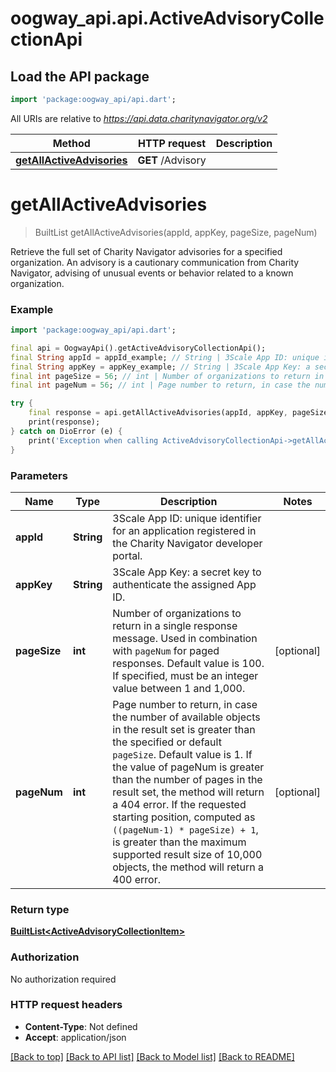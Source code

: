 # oogway_api.api.ActiveAdvisoryCollectionApi

## Load the API package
```dart
import 'package:oogway_api/api.dart';
```

All URIs are relative to *https://api.data.charitynavigator.org/v2*

Method | HTTP request | Description
------------- | ------------- | -------------
[**getAllActiveAdvisories**](ActiveAdvisoryCollectionApi.md#getallactiveadvisories) | **GET** /Advisory | 


# **getAllActiveAdvisories**
> BuiltList<ActiveAdvisoryCollectionItem> getAllActiveAdvisories(appId, appKey, pageSize, pageNum)



Retrieve the full set of Charity Navigator advisories for a specified organization. An advisory is a cautionary communication from Charity Navigator, advising of unusual events or behavior related to a known organization.

### Example
```dart
import 'package:oogway_api/api.dart';

final api = OogwayApi().getActiveAdvisoryCollectionApi();
final String appId = appId_example; // String | 3Scale App ID: unique identifier for an application registered in the Charity Navigator  developer portal.
final String appKey = appKey_example; // String | 3Scale App Key: a secret key to authenticate the assigned App ID.
final int pageSize = 56; // int | Number of organizations to return in a single response message. Used in combination with `pageNum` for paged responses. Default value is 100.  If specified, must be an integer value between 1 and 1,000.
final int pageNum = 56; // int | Page number to return, in case the number of available objects in the result set is greater than the specified or default `pageSize`. Default value is 1. If the value of pageNum is greater than the number of pages in the result set, the method will return a 404 error. If the requested starting position, computed as `((pageNum-1) * pageSize) + 1`, is greater than the maximum supported result size of 10,000 objects, the method will return a 400 error.

try {
    final response = api.getAllActiveAdvisories(appId, appKey, pageSize, pageNum);
    print(response);
} catch on DioError (e) {
    print('Exception when calling ActiveAdvisoryCollectionApi->getAllActiveAdvisories: $e\n');
}
```

### Parameters

Name | Type | Description  | Notes
------------- | ------------- | ------------- | -------------
 **appId** | **String**| 3Scale App ID: unique identifier for an application registered in the Charity Navigator  developer portal. | 
 **appKey** | **String**| 3Scale App Key: a secret key to authenticate the assigned App ID. | 
 **pageSize** | **int**| Number of organizations to return in a single response message. Used in combination with `pageNum` for paged responses. Default value is 100.  If specified, must be an integer value between 1 and 1,000. | [optional] 
 **pageNum** | **int**| Page number to return, in case the number of available objects in the result set is greater than the specified or default `pageSize`. Default value is 1. If the value of pageNum is greater than the number of pages in the result set, the method will return a 404 error. If the requested starting position, computed as `((pageNum-1) * pageSize) + 1`, is greater than the maximum supported result size of 10,000 objects, the method will return a 400 error. | [optional] 

### Return type

[**BuiltList&lt;ActiveAdvisoryCollectionItem&gt;**](ActiveAdvisoryCollectionItem.md)

### Authorization

No authorization required

### HTTP request headers

 - **Content-Type**: Not defined
 - **Accept**: application/json

[[Back to top]](#) [[Back to API list]](../README.md#documentation-for-api-endpoints) [[Back to Model list]](../README.md#documentation-for-models) [[Back to README]](../README.md)


